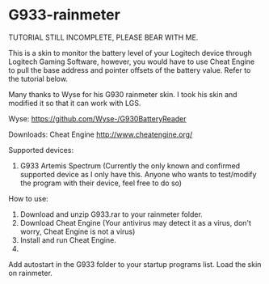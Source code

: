 # G933-rainmeter

TUTORIAL STILL INCOMPLETE, PLEASE BEAR WITH ME.

This is a skin to monitor the battery level of your Logitech device through Logitech Gaming Software, however, you would have to use Cheat Engine to pull the base address and pointer offsets of the battery value. Refer to the tutorial below.

Many thanks to Wyse for his G930 rainmeter skin. I took his skin and modified it so that it can work with LGS. 

Wyse: https://github.com/Wyse-/G930BatteryReader

Downloads:
Cheat Engine http://www.cheatengine.org/

Supported devices:
1. G933 Artemis Spectrum (Currently the only known and confirmed supported device as I only have this. Anyone who wants to test/modify the program with their device, feel free to do so)

How to use:
1. Download and unzip G933.rar to your rainmeter folder.
2. Download Cheat Engine (Your antivirus may detect it as a virus, don't worry, Cheat Engine is not a virus)
3. Install and run Cheat Engine.
4. 



Add autostart in the G933 folder to your startup programs list.
Load the skin on rainmeter.
